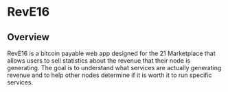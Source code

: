# RevE16

## Overview
RevE16 is a bitcoin payable web app designed for the 21 Marketplace that allows users to sell statistics about the revenue that their
node is generating.  The goal is to understand what services are actually generating revenue and to help other nodes determine
if it is worth it to run specific services.
